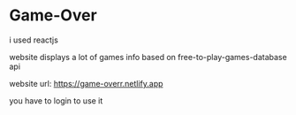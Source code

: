 # Game-Over

i used reactjs

website displays a lot of games info based on free-to-play-games-database api

website url: https://game-overr.netlify.app

you have to login to use it

